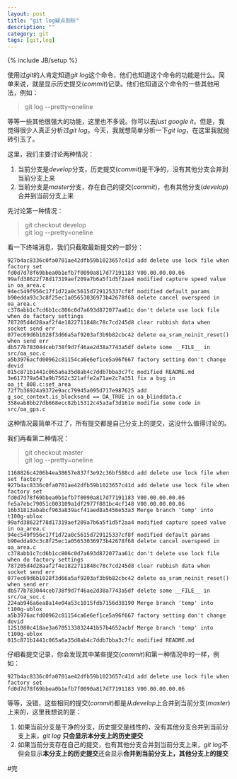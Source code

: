 ```yaml
---
layout: post
title: "git log疑点剖析"
description: ""
category: git
tags: [git,log]
---
```

{% include JB/setup %}

使用过*git*的人肯定知道*git log*这个命令，他们也知道这个命令的功能是什么。简单来说，就是显示历史提交(*commit*)记录。他们也知道这个命令的一些其他用法，例如：  

>git log --pretty=oneline  

等等一些其他很强大的功能，这里也不多说。你可以去*just google it*。但是，我觉得很少人真正分析过*git log*。今天，我就想简单分析一下*git log*，在这里我就抛砖引玉了。  

这里，我们主要讨论两种情况：  

1. 当前分支是*develop*分支，历史提交(*commit*)是干净的，没有其他分支合并到当前分支上来  
2. 当前分支是*master*分支，存在自己的提交(*commit*)，也有其他分支(*develop*)合并到当前分支上来  

先讨论第一种情况：  

>git checkout develop  
>git log --pretty=oneline  

看一下终端消息，我们只截取最新提交的一部分：  

	927b4ac8336c0fa0701ae42dfb59b1023657c41d add delete use lock file when factory set
	fd0d7d78f69bbea0b1efb7f0090a817d77191183 V00.00.00.00.06
	99afd38622f78d17319aef209a7b6a5f1d5f2aa4 modified capture speed value in oa_area.c
	94ec549f956c17f1d72a0c5615d729125337cf8f modified default params
	b90edda93c3c8f25ec1a05653036973b42678f68 delete cancel overspeed in oa_area.c
	c378abb1c7cd6b1cc806c0d7a693d872077aa61c don't delete use lock file when do factory settings
	787205d4d28aaf2f4e1822711848c78c7cd245d8 clear rubbish data when socket send err
	077ec69d6b1028f3d66a5af9203af3b9b82cbc42 delete oa_sram_noinit_reset() when send err
	db577b783044ceb738f9d7f46ae2d38a7743a5df delete some __FILE__ in src/oa_soc.c
	a5b3976acfd00962c81154ca6e6ef1ce5a96f667 factory setting don't change devid
	015c871b1441c065a6a35d8ab4c7ddb7bba3c7fc modified README.md
	3e617379a543a9b7562c321affe2a71ae2c7a351 fix a bug in oa_jt_808.c:set_area
	72f7b36924a9372e9acc79945a095d717e987625 add g_soc_context.is_blocksend == OA_TRUE in oa_blinddata.c
	358eab8bb27db668ecc82b15312c45a3af3d161e modifie some code in src/oa_gps.c  

这种情况最简单不过了，所有提交都是自己分支上的提交，这没什么值得讨论的。  

我们再看第二种情况：  

>git checkout master  
>git log --pretty=oneline   

	1168826c4206b4ea38657e837f3e92c36bf588cd add delete use lock file when set factory
	927b4ac8336c0fa0701ae42dfb59b1023657c41d add delete use lock file when factory set
	fd0d7d78f69bbea0b1efb7f0090a817d77191183 V00.00.00.00.06
	fe5a7ebc79051c003109a1df2977f881bc4cf148 V00.00.00.00.06
	16b31813ababcf963a839acf41aed8a5456e53a3 Merge branch 'temp' into t100g-ublox
	99afd38622f78d17319aef209a7b6a5f1d5f2aa4 modified capture speed value in oa_area.c
	94ec549f956c17f1d72a0c5615d729125337cf8f modified default params
	b90edda93c3c8f25ec1a05653036973b42678f68 delete cancel overspeed in oa_area.c
	c378abb1c7cd6b1cc806c0d7a693d872077aa61c don't delete use lock file when do factory settings
	787205d4d28aaf2f4e1822711848c78c7cd245d8 clear rubbish data when socket send err
	077ec69d6b1028f3d66a5af9203af3b9b82cbc42 delete oa_sram_noinit_reset() when send err
	db577b783044ceb738f9d7f46ae2d38a7743a5df delete some __FILE__ in src/oa_soc.c
	224ab946a6ea8a14e04a53c1015fdb7156d38190 Merge branch 'temp' into t100g-ublox
	a5b3976acfd00962c81154ca6e6ef1ce5a96f667 factory setting don't change devid
	1251080c418ae3a6705133832441b57b4652acbf Merge branch 'temp' into t100g-ublox
	015c871b1441c065a6a35d8ab4c7ddb7bba3c7fc modified README.md  

仔细看提交记录，你会发现其中某些提交(*commit*)和第一种情况中的一样，例如：  

	927b4ac8336c0fa0701ae42dfb59b1023657c41d add delete use lock file when factory set  
	fd0d7d78f69bbea0b1efb7f0090a817d77191183 V00.00.00.00.06  

等等，没错，这些相同的提交(*commit*)都是从*develop*上合并到当前分支(*master*)上来的，这里我想说的是：  

1. 如果当前分支是干净的分支，历史提交是线性的，没有其他分支合并到当前分支上来，*git log* **只会显示本分支上的历史提交**  
2. 如果当前分支存在自己的提交，也有其他分支合并到当前分支上来，*git log*不但会显示**本分支上的历史提交**还会显示**合并到当前分支上，其他分支上的提交**  

#完

 